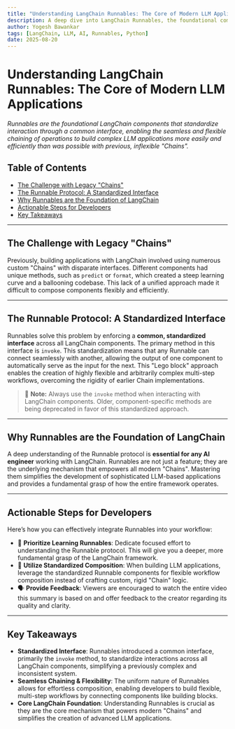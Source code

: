 ```yaml
---
title: "Understanding LangChain Runnables: The Core of Modern LLM Applications"
description: A deep dive into LangChain Runnables, the foundational components that standardize interaction and enable flexible chaining to build complex LLM applications.
author: Yogesh Bawankar
tags: [LangChain, LLM, AI, Runnables, Python]
date: 2025-08-20
---
```


# Understanding LangChain Runnables: The Core of Modern LLM Applications

*Runnables are the foundational LangChain components that standardize interaction through a common interface, enabling the seamless and flexible chaining of operations to build complex LLM applications more easily and efficiently than was possible with previous, inflexible "Chains".*

## Table of Contents
- [The Challenge with Legacy "Chains"](#the-challenge-with-legacy-chains)
- [The Runnable Protocol: A Standardized Interface](#the-runnable-protocol-a-standardized-interface)
- [Why Runnables are the Foundation of LangChain](#why-runnables-are-the-foundation-of-langchain)
- [Actionable Steps for Developers](#actionable-steps-for-developers)
- [Key Takeaways](#key-takeaways)

---

## The Challenge with Legacy "Chains"

Previously, building applications with LangChain involved using numerous custom "Chains" with disparate interfaces. Different components had unique methods, such as `predict` or `format`, which created a steep learning curve and a ballooning codebase. This lack of a unified approach made it difficult to compose components flexibly and efficiently.

---

## The Runnable Protocol: A Standardized Interface

Runnables solve this problem by enforcing a **common, standardized interface** across all LangChain components. The primary method in this interface is `invoke`. This standardization means that any Runnable can connect seamlessly with another, allowing the output of one component to automatically serve as the input for the next. This "Lego block" approach enables the creation of highly flexible and arbitrarily complex multi-step workflows, overcoming the rigidity of earlier Chain implementations.

> 📌 **Note:** Always use the `invoke` method when interacting with LangChain components. Older, component-specific methods are being deprecated in favor of this standardized approach.

---

## Why Runnables are the Foundation of LangChain

A deep understanding of the Runnable protocol is **essential for any AI engineer** working with LangChain. Runnables are not just a feature; they are the underlying mechanism that empowers all modern "Chains". Mastering them simplifies the development of sophisticated LLM-based applications and provides a fundamental grasp of how the entire framework operates.

---

## Actionable Steps for Developers

Here’s how you can effectively integrate Runnables into your workflow:

* 🧠 **Prioritize Learning Runnables**: Dedicate focused effort to understanding the Runnable protocol. This will give you a deeper, more fundamental grasp of the LangChain framework.
* 🔗 **Utilize Standardized Composition**: When building LLM applications, leverage the standardized Runnable components for flexible workflow composition instead of crafting custom, rigid "Chain" logic.
* 🗣️ **Provide Feedback**: Viewers are encouraged to watch the entire video this summary is based on and offer feedback to the creator regarding its quality and clarity.

---

## Key Takeaways

* **Standardized Interface**: Runnables introduced a common interface, primarily the `invoke` method, to standardize interactions across all LangChain components, simplifying a previously complex and inconsistent system.
* **Seamless Chaining & Flexibility**: The uniform nature of Runnables allows for effortless composition, enabling developers to build flexible, multi-step workflows by connecting components like building blocks.
* **Core LangChain Foundation**: Understanding Runnables is crucial as they are the core mechanism that powers modern "Chains" and simplifies the creation of advanced LLM applications.